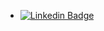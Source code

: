 
- [![Linkedin Badge](https://img.shields.io/badge/-Linkedin-blue?style=flat-square&logo=Linkedin&logoColor=white&link=https://www.linkedin.com/in/murilo-alves-batista-66039a150/)](https://www.linkedin.com/in/mac-garcia/) 


